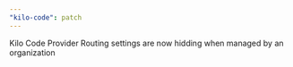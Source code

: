 ```yaml
---
"kilo-code": patch
---
```


Kilo Code Provider Routing settings are now hidding when managed by an organization
